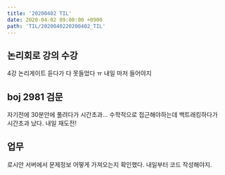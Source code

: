 ```yaml
---
title: '20200402 TIL'
date: 2020-04-02 09:00:00 +0900
path: 'TIL/2020040220200402_TIL'
---
```


## 논리회로 강의 수강

4강 논리게이트 듣다가 다 못들었다 ㅠ 내일 마저 들어야지

## boj 2981 검문

자기전에 30분안에 풀려다가 시간초과... 수학적으로 접근해야하는데 백트래킹하다가 시간초과 났다. 내일 재도전!

## 업무

로시안 서버에서 문제정보 어떻게 가져오는지 확인했다. 내일부터 코드 작성해야지.
